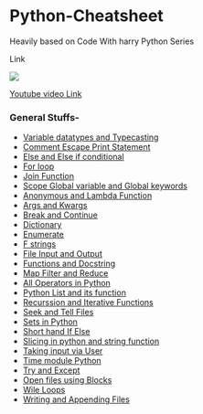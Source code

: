 # Python-Cheatsheet

Heavily based on Code With harry Python Series 

Link

<img src="https://img.icons8.com/plasticine/100/000000/youtube.png"/>

[Youtube video Link](https://www.youtube.com/playlist?list=PLu0W_9lII9agICnT8t4iYVSZ3eykIAOME)

### General Stuffs- 

- [Variable datatypes and Typecasting](https://github.com/Boltuzamaki/Python-Cheatsheet/blob/master/general%20stuffs/Variable%20datatypes%20and%20Typecasting.py)
- [Comment Escape Print Statement](https://github.com/Boltuzamaki/Python-Cheatsheet/blob/master/general%20stuffs/comment-escape-print-statement.py)
- [Else and Else if conditional](https://github.com/Boltuzamaki/Python-Cheatsheet/blob/master/general%20stuffs/else%20and%20else%20if%20conditionals.py)
- [For loop](https://github.com/Boltuzamaki/Python-Cheatsheet/blob/master/general%20stuffs/loops.py)
- [Join Function](https://github.com/Boltuzamaki/Python-Cheatsheet/blob/master/general%20stuffs/Join%20function.py)
- [Scope Global variable and Global keywords](https://github.com/Boltuzamaki/Python-Cheatsheet/blob/master/general%20stuffs/Scope%20Global%20variable%20and%20Global%20keywords.py)
- [Anonymous and Lambda Function](https://github.com/Boltuzamaki/Python-Cheatsheet/blob/master/general%20stuffs/anonymous%20and%20lambda%20function.py)
- [Args and Kwargs](https://github.com/Boltuzamaki/Python-Cheatsheet/blob/master/general%20stuffs/args%20and%20kwargs.py)
- [Break and Continue](https://github.com/Boltuzamaki/Python-Cheatsheet/blob/master/general%20stuffs/break%20and%20continue.py)
- [Dictionary](https://github.com/Boltuzamaki/Python-Cheatsheet/blob/master/general%20stuffs/dictionary.py)
- [Enumerate](https://github.com/Boltuzamaki/Python-Cheatsheet/blob/master/general%20stuffs/enumerate.py)
- [F strings](https://github.com/Boltuzamaki/Python-Cheatsheet/blob/master/general%20stuffs/f%20string.py)
- [File Input and Output](https://github.com/Boltuzamaki/Python-Cheatsheet/blob/master/general%20stuffs/file%20IO.py)
- [Functions and Docstring](https://github.com/Boltuzamaki/Python-Cheatsheet/blob/master/general%20stuffs/functions%20and%20docstring.py)
- [Map Filter and Reduce](https://github.com/Boltuzamaki/Python-Cheatsheet/blob/master/general%20stuffs/map%20filter%20and%20reduce.py)
- [All Operators in Python](https://github.com/Boltuzamaki/Python-Cheatsheet/blob/master/general%20stuffs/operators%20in%20python.py)
- [Python List and its function](https://github.com/Boltuzamaki/Python-Cheatsheet/blob/master/general%20stuffs/python_list%20and%20list%20function.py)
- [Recurssion and Iterative Functions](https://github.com/Boltuzamaki/Python-Cheatsheet/blob/master/general%20stuffs/recursive%20and%20iterative.py)
- [Seek and Tell Files](https://github.com/Boltuzamaki/Python-Cheatsheet/blob/master/general%20stuffs/seek%20tell.py)
- [Sets in Python](https://github.com/Boltuzamaki/Python-Cheatsheet/blob/master/general%20stuffs/sets.py)
- [Short hand If Else](https://github.com/Boltuzamaki/Python-Cheatsheet/blob/master/general%20stuffs/short%20hand%20if%20else.py)
- [Slicing in python and string function](https://github.com/Boltuzamaki/Python-Cheatsheet/blob/master/general%20stuffs/slicing%20and%20other%20function%20in%20python.py)
- [Taking input via User](https://github.com/Boltuzamaki/Python-Cheatsheet/blob/master/general%20stuffs/taking%20input%20via%20user.py)
- [Time module Python](https://github.com/Boltuzamaki/Python-Cheatsheet/blob/master/general%20stuffs/time%20module.py)
- [Try and Except](https://github.com/Boltuzamaki/Python-Cheatsheet/blob/master/general%20stuffs/try%20except.py)
- [Open files using Blocks](https://github.com/Boltuzamaki/Python-Cheatsheet/blob/master/general%20stuffs/using%20with%20block%20to%20open%20file.py)
- [Wile Loops](https://github.com/Boltuzamaki/Python-Cheatsheet/blob/master/general%20stuffs/while%20loop.py)
- [Writing and Appending Files](https://github.com/Boltuzamaki/Python-Cheatsheet/blob/master/general%20stuffs/writing%20and%20appending%20to%20a%20file.py)
